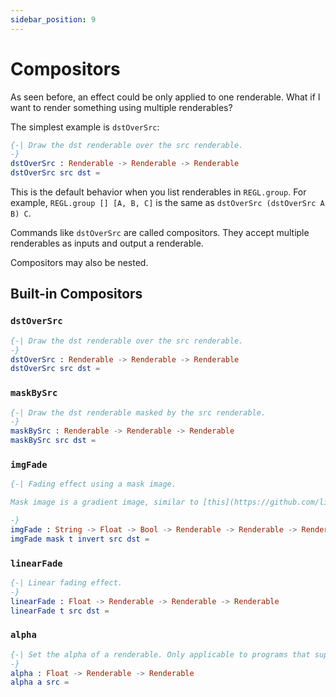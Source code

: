 ```yaml
---
sidebar_position: 9
---
```


# Compositors

As seen before, an effect could be only applied to one renderable. What if I want to render something using multiple renderables?

The simplest example is `dstOverSrc`:

```elm
{-| Draw the dst renderable over the src renderable.
-}
dstOverSrc : Renderable -> Renderable -> Renderable
dstOverSrc src dst =
```

This is the default behavior when you list renderables in `REGL.group`. For example, `REGL.group [] [A, B, C]` is the same as `dstOverSrc (dstOverSrc A B) C`.

Commands like `dstOverSrc` are called compositors. They accept multiple renderables as inputs and output a renderable.

Compositors may also be nested.

## Built-in Compositors

### `dstOverSrc`

```elm
{-| Draw the dst renderable over the src renderable.
-}
dstOverSrc : Renderable -> Renderable -> Renderable
dstOverSrc src dst =
```

### `maskBySrc`

```elm
{-| Draw the dst renderable masked by the src renderable.
-}
maskBySrc : Renderable -> Renderable -> Renderable
maskBySrc src dst =
```

### `imgFade`

```elm
{-| Fading effect using a mask image.

Mask image is a gradient image, similar to [this](https://github.com/linsyking/elm-regl/blob/main/docs/asset/mask.jpg).

-}
imgFade : String -> Float -> Bool -> Renderable -> Renderable -> Renderable
imgFade mask t invert src dst =
```

### `linearFade`

```elm
{-| Linear fading effect.
-}
linearFade : Float -> Renderable -> Renderable -> Renderable
linearFade t src dst =
```

### `alpha`

```elm
{-| Set the alpha of a renderable. Only applicable to programs that support alpha field.
-}
alpha : Float -> Renderable -> Renderable
alpha a src =
```
